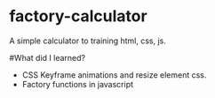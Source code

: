 # factory-calculator
A simple calculator to training html, css, js.

#What did I learned?

- CSS Keyframe animations and resize element css.
- Factory functions in javascript
